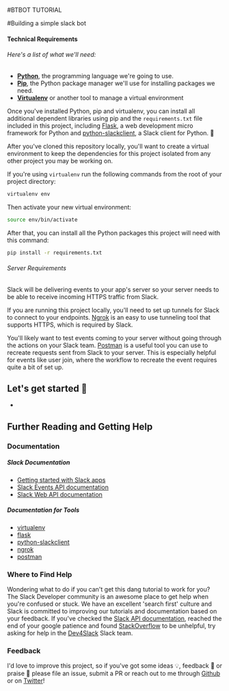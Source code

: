 #BTBOT TUTORIAL

#Building a simple slack bot

#### Technical Requirements
###### Here's a list of what we'll need:

- **[Python](https://www.python.org/downloads/)**, the programming language we're
going to use.
- **[Pip](https://pip.pypa.io/en/stable/installing/)**, the Python package manager
we'll use for installing packages we need.
- **[Virtualenv](https://virtualenv.pypa.io/en/latest/installation/)** or another
tool to manage a virtual environment

Once you've installed Python, pip and virtualenv, you can install all additional
dependent libraries using pip and the `requirements.txt` file included in this
project, including [Flask](http://flask.pocoo.org/), a web development micro
framework for Python and [python-slackclient](http://python-slackclient.readthedocs.io/en/latest/), a
Slack client for Python. :snake:

After you've cloned this repository locally, you'll want to create a virtual
environment to keep the dependencies for this project isolated from any other
project you may be working on.

If you're using `virtualenv` run the following commands from the root of your
project directory:

```bash
virtualenv env
```

Then activate your new virtual environment:

```bash
source env/bin/activate
```

After that, you can install all the Python packages this project will need with
this command:

```bash
pip install -r requirements.txt
```

###### Server Requirements

Slack will be delivering events to your app's server so your server needs to be able to receive incoming HTTPS traffic from Slack.

If you are running this project locally, you'll need to set up tunnels for Slack to connect to your endpoints. [Ngrok](https://ngrok.com/) is an easy to use tunneling tool that supports HTTPS, which is required by Slack.

You'll likely want to test events coming to your server without going through the actions on your Slack team.  [Postman](https://www.getpostman.com/) is a useful tool you can use to recreate requests sent from Slack to your server. This is especially helpful for events like user join, where the workflow to recreate the event requires quite a bit of set up.

## Let's get started :tada:
* 

## Further Reading and Getting Help

### Documentation

##### Slack Documentation
* [Getting started with Slack apps](https://api.slack.com/slack-apps)  
* [Slack Events API documentation](https://api.slack.com/events)  
* [Slack Web API documentation](https://api.slack.com/web)

##### Documentation for Tools
* [virtualenv](https://virtualenv.pypa.io/en/latest/userguide/)
* [flask](http://flask.pocoo.org/)
* [python-slackclient](http://python-slackclient.readthedocs.io/en/latest/)
* [ngrok](https://ngrok.com/docs)
* [postman](https://www.getpostman.com/docs/)

### Where to Find Help

Wondering what to do if you can't get this dang tutorial to work for you?
The Slack Developer community is an awesome place to get help when you're confused
or stuck. We have an excellent 'search first' culture and Slack is committed to
improving our tutorials and documentation based on your feedback. If you've
checked the [Slack API documentation](https://api.slack.com/), reached the end
of your google patience and found [StackOverflow](http://stackoverflow.com/questions/tagged/slack-api)
to be unhelpful, try asking for help in the [Dev4Slack](http://protongroup.slack.com/)
Slack team.

### Feedback
I'd love to improve this project, so if you've got some ideas :bulb:, feedback
:raising_hand: or praise :love_letter: please file an issue, submit a PR or
reach out to me through [Github](https://github.com/jattoabdul) or on
[Twitter](https://twitter.com/jattorize)!
